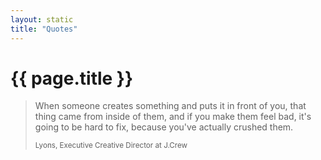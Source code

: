 ```yaml
---
layout: static 
title: "Quotes"
---
```


# {{ page.title }}

<blockquote class="alone">
	<p>When someone creates something and puts it in front of you, that thing came from inside of them, and if you make them feel bad, it's going to be hard to fix, because you've actually crushed them.</p>
	<small>Lyons, Executive Creative Director at J.Crew</small>
</blockquote>
